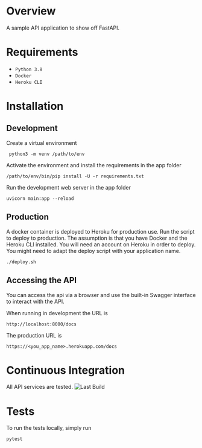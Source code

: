Overview
========

A sample API application to show off FastAPI.

Requirements
============

- `Python 3.8`
- `Docker`
- `Heroku CLI`

Installation
============

Development
------------

Create a virtual environment

```
 python3 -m venv /path/to/env
```

Activate the environment and install the requirements in the app folder

```
/path/to/env/bin/pip install -U -r requirements.txt
```

Run the development web server in the app folder

```
uvicorn main:app --reload
```

Production
----------

A docker container is deployed to Heroku for production use. Run the script to deploy to production.
The assumption is that you have Docker and the Heroku CLI installed.
You will need an account on Heroku in order to deploy. You might need to adapt the deploy script with your application name. 

```
./deploy.sh
```

Accessing the API
------------------

You can access the api via a browser and use the built-in Swagger interface to interact with the API.

When running in development the URL is

```
http://localhost:8000/docs
```

The production URL is

```
https://<you_app_name>.herokuapp.com/docs
```

Continuous Integration
=====================

All API services are tested. ![Last Build](https://travis-ci.com/imraanparker/fastapi.svg?token=jBQpiw8ckhUhBEp5MQqf&branch=master)

Tests
======

To run the tests locally, simply run

```
pytest
```
